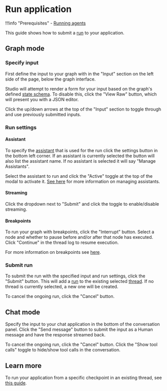 # Run application

!!!info  "Prerequisites"
    - [Running agents](../../agents/run_agents.md#running-agents)

This guide shows how to submit a [run](../../concepts/assistants.md#execution) to your application.

## Graph mode

### Specify input
First define the input to your graph with in the "Input" section on the left side of the page, below the graph interface.

Studio will attempt to render a form for your input based on the graph's defined [state schema](../../concepts/low_level.md/#schema). To disable this, click the "View Raw" button, which will present you with a JSON editor.

Click the up/down arrows at the top of the "Input" section to toggle through and use previously submitted inputs.

### Run settings

#### Assistant

To specify the [assistant](../../concepts/assistants.md) that is used for the run click the settings button in the bottom left corner. If an assistant is currently selected the button will also list the assistant name. If no assistant is selected it will say "Manage Assistants".

Select the assistant to run and click the "Active" toggle at the top of the modal to activate it. [See here](studio/manage_assistants.md) for more information on managing assistants.

#### Streaming
Click the dropdown next to "Submit" and click the toggle to enable/disable streaming.

#### Breakpoints
To run your graph with breakpoints, click the "Interrupt" button. Select a node and whether to pause before and/or after that node has executed. Click "Continue" in the thread log to resume execution.


For more information on breakpoints see [here](../../concepts/human_in_the_loop.md).

### Submit run

To submit the run with the specified input and run settings, click the "Submit" button. This will add a [run](../../concepts/assistants.md#execution) to the existing selected [thread](../../concepts/persistence.md#threads). If no thread is currently selected, a new one will be created.

To cancel the ongoing run, click the "Cancel" button.


## Chat mode
Specify the input to your chat application in the bottom of the conversation panel. Click the "Send message" button to submit the input as a Human message and have the response streamed back.

To cancel the ongoing run, click the "Cancel" button. Click the "Show tool calls" toggle to hide/show tool calls in the conversation.

## Learn more

To run your application from a specific checkpoint in an existing thread, see [this guide](threads_studio.md#edit-thread-history).